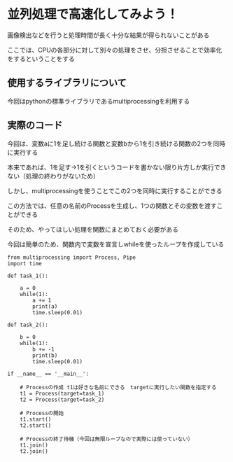 # 並列処理で高速化してみよう！

画像検出などを行うと処理時間が長く十分な結果が得られないことがある

ここでは、CPUの各部分に対して別々の処理をさせ、分担させることで効率化をするということをする

## 使用するライブラリについて

今回はpythonの標準ライブラリであるmultiprocessingを利用する

## 実際のコード

今回は、変数aに1を足し続ける関数と変数bから1を引き続ける関数の2つを同時に実行する

本来であれば、1を足す→1を引くというコードを書かない限り片方しか実行できない（処理の終わりがないため）

しかし、multiprocessingを使うことでこの2つを同時に実行することができる

この方法では、任意の名前のProcessを生成し、1つの関数とその変数を渡すことができる

そのため、やってほしい処理を関数にまとめておく必要がある

今回は簡単のため、関数内で変数を宣言しwhileを使ったループを作成している


```
from multiprocessing import Process, Pipe
import time

def task_1():

    a = 0
    while(1):
        a += 1
        print(a)
        time.sleep(0.01)   

def task_2():

    b = 0
    while(1):
        b += -1
        print(b)
        time.sleep(0.01)

if __name__ == '__main__':

    # Processの作成 t1は好きな名前にできる　targetに実行したい関数を指定する
    t1 = Process(target=task_1)   
    t2 = Process(target=task_2)

    # Processの開始 
    t1.start()
    t2.start()

    # Processの終了待機（今回は無限ループなので実際には使っていない）
    t1.join()
    t2.join()
 ```
